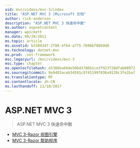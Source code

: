 ```yaml
---
uid: mvc/videos/mvc-3/index
title: "ASP.NET MVC 3 |Microsoft 文档"
author: rick-anderson
description: "ASP.NET MVC 3 快速命中数"
ms.author: aspnetcontent
manager: wpickett
ms.date: 09/28/2011
ms.topic: article
ms.assetid: b3384347-2f88-4fb4-a775-7b96bf88b9d8
ms.technology: dotnet-mvc
ms.prod: .net-framework
msc.legacyurl: /mvc/videos/mvc-3
msc.type: chapter
ms.openlocfilehash: e5388ba664e50bd3786b1ce3f923f20dfab80972
ms.sourcegitcommit: 9a9483aceb34591c97451997036a9120c3fe2baf
ms.translationtype: MT
ms.contentlocale: zh-CN
ms.lasthandoff: 11/10/2017
---
```

<a name="aspnet-mvc-3"></a>ASP.NET MVC 3
====================
> ASP.NET MVC 3 快速命中数


- [MVC 3-Razor 视图引擎](mvc-3-razor-view-engine.md)
- [MVC 3-Razor 帮助程序](mvc-3-razor-helpers.md)
